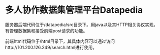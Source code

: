 # 多人协作数据集管理平台Datapedia

服务器后端代码位于/datapedia/src目录下。用java以及其HTTP相关协议实现，有管理数据集和接受前端post请求的功能。

前端html代码位于/html目录下，其具体内容可以通过访问http://101.200.126.249/search.html进行使用。
